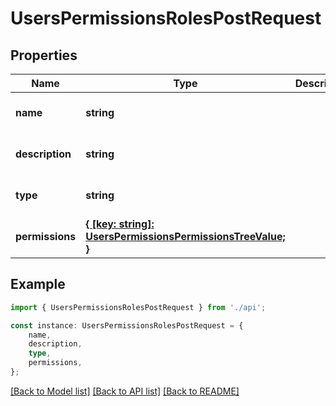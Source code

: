 # UsersPermissionsRolesPostRequest


## Properties

Name | Type | Description | Notes
------------ | ------------- | ------------- | -------------
**name** | **string** |  | [optional] [default to undefined]
**description** | **string** |  | [optional] [default to undefined]
**type** | **string** |  | [optional] [default to undefined]
**permissions** | [**{ [key: string]: UsersPermissionsPermissionsTreeValue; }**](UsersPermissionsPermissionsTreeValue.md) |  | [optional] [default to undefined]

## Example

```typescript
import { UsersPermissionsRolesPostRequest } from './api';

const instance: UsersPermissionsRolesPostRequest = {
    name,
    description,
    type,
    permissions,
};
```

[[Back to Model list]](../README.md#documentation-for-models) [[Back to API list]](../README.md#documentation-for-api-endpoints) [[Back to README]](../README.md)
